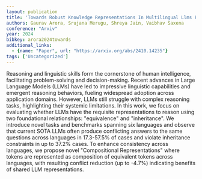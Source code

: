 ```yaml
---
layout: publication
title: 'Towards Robust Knowledge Representations In Multilingual Llms For Equivalence And Inheritance Based Consistent Reasoning'
authors: Gaurav Arora, Srujana Merugu, Shreya Jain, Vaibhav Saxena
conference: "Arxiv"
year: 2024
bibkey: arora2024towards
additional_links:
  - {name: "Paper", url: "https://arxiv.org/abs/2410.14235"}
tags: ['Uncategorized']
---
```

Reasoning and linguistic skills form the cornerstone of human intelligence,
facilitating problem-solving and decision-making. Recent advances in Large
Language Models (LLMs) have led to impressive linguistic capabilities and
emergent reasoning behaviors, fueling widespread adoption across application
domains. However, LLMs still struggle with complex reasoning tasks,
highlighting their systemic limitations. In this work, we focus on evaluating
whether LLMs have the requisite representations to reason using two
foundational relationships: "equivalence" and "inheritance". We introduce novel
tasks and benchmarks spanning six languages and observe that current SOTA LLMs
often produce conflicting answers to the same questions across languages in
17.3-57.5% of cases and violate inheritance constraints in up to 37.2% cases.
To enhance consistency across languages, we propose novel "Compositional
Representations" where tokens are represented as composition of equivalent
tokens across languages, with resulting conflict reduction (up to -4.7%)
indicating benefits of shared LLM representations.
